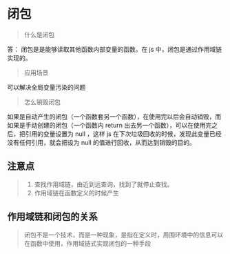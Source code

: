 # 闭包

> 什么是闭包

答： 闭包是是能够读取其他函数内部变量的函数。在 js 中，闭包是通过作用域链实现的。

> 应用场景

可以解决全局变量污染的问题

> 怎么销毁闭包

如果是自动产生的闭包（一个函数套另一个函数），在使用完以后会自动销毁，而如果是手动创建的闭包（一个函数内 return 出去另一个函数），可以在使用完之后，把引用的变量设置为 null ，这样 js 在下次垃圾回收的时候，发现此变量已经没有任何引用，就会把设为 null 的值进行回收，从而达到销毁的目的。

## 注意点

> 1. 查找作用域链，由近到远查询，找到了就停止查找。
> 2. 作用域链在函数定义的时候产生

## 作用域链和闭包的关系

> 闭包不是一个技术，而是一种现象，是指在定义时，周围环境中的信息可以在函数中使用，作用域链式实现闭包的一种手段
